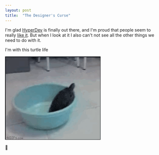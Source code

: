 ```yaml
---
layout: post
title:  "The Designer's Curse"
---
```


I'm glad [HyperDev](https://hyperdev.com) is finally out there, and I'm proud that people seem to really [like it](https://twitter.com/pketh/status/730902282917822466). But when I look at it I also can't not see all the other things we need to do with it.

I'm with this turtle life

<img src="/images/2016/poorturtle.gif">

🐢